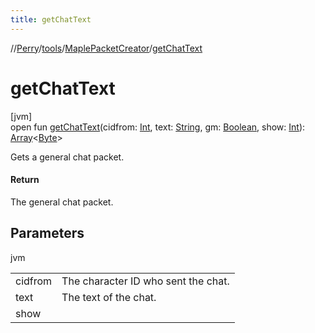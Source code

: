 ```yaml
---
title: getChatText
---
```

//[Perry](../../../index.html)/[tools](../index.html)/[MaplePacketCreator](index.html)/[getChatText](get-chat-text.html)



# getChatText



[jvm]\
open fun [getChatText](get-chat-text.html)(cidfrom: [Int](https://kotlinlang.org/api/latest/jvm/stdlib/kotlin/-int/index.html), text: [String](https://docs.oracle.com/javase/8/docs/api/java/lang/String.html), gm: [Boolean](https://kotlinlang.org/api/latest/jvm/stdlib/kotlin/-boolean/index.html), show: [Int](https://kotlinlang.org/api/latest/jvm/stdlib/kotlin/-int/index.html)): [Array](https://kotlinlang.org/api/latest/jvm/stdlib/kotlin/-array/index.html)&lt;[Byte](https://kotlinlang.org/api/latest/jvm/stdlib/kotlin/-byte/index.html)&gt;



Gets a general chat packet.



#### Return



The general chat packet.



## Parameters


jvm

| | |
|---|---|
| cidfrom | The character ID who sent the chat. |
| text | The text of the chat. |
| show |  |




